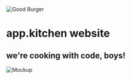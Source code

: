 ![Good Burger](http://i.imgur.com/tZhTpeZ.jpg)
# app.kitchen website
## we're cooking with code, boys!
![Mockup](https://github.com/appKitchen/website/blob/master/mockup.png)